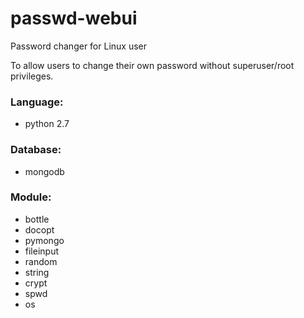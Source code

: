 # passwd-webui
Password changer for Linux user

To allow users to change their own password without superuser/root privileges.

### Language:
* python 2.7

### Database:
* mongodb

### Module:
* bottle
* docopt
* pymongo
* fileinput
* random
* string
* crypt
* spwd
* os

